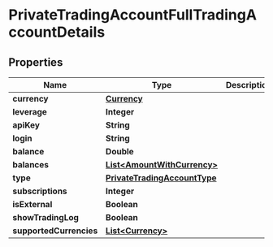 # PrivateTradingAccountFullTradingAccountDetails

## Properties
Name | Type | Description | Notes
------------ | ------------- | ------------- | -------------
**currency** | [**Currency**](Currency.md) |  |  [optional]
**leverage** | **Integer** |  |  [optional]
**apiKey** | **String** |  |  [optional]
**login** | **String** |  |  [optional]
**balance** | **Double** |  |  [optional]
**balances** | [**List&lt;AmountWithCurrency&gt;**](AmountWithCurrency.md) |  |  [optional]
**type** | [**PrivateTradingAccountType**](PrivateTradingAccountType.md) |  |  [optional]
**subscriptions** | **Integer** |  |  [optional]
**isExternal** | **Boolean** |  |  [optional]
**showTradingLog** | **Boolean** |  |  [optional]
**supportedCurrencies** | [**List&lt;Currency&gt;**](Currency.md) |  |  [optional]
